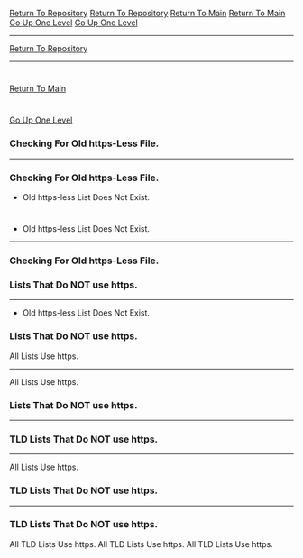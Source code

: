 [Return To Repository](https://github.com/DigitalWarrior/piholeparser/)
[Return To Repository](https://github.com/DigitalWarrior/piholeparser/)
[Return To Main](https://github.com/DigitalWarrior/piholeparser/blob/master/RecentRunLogs/Mainlog.md)
[Return To Main](https://github.com/DigitalWarrior/piholeparser/blob/master/RecentRunLogs/Mainlog.md)
[Go Up One Level](https://github.com/DigitalWarrior/piholeparser/blob/master/RecentRunLogs/TopLevelScripts/10-Running-Initial-Tasks.md)
[Go Up One Level](https://github.com/DigitalWarrior/piholeparser/blob/master/RecentRunLogs/TopLevelScripts/10-Running-Initial-Tasks.md)
____________________________________
[Return To Repository](https://github.com/DigitalWarrior/piholeparser/)
____________________________________
# 
[Return To Main](https://github.com/DigitalWarrior/piholeparser/blob/master/RecentRunLogs/Mainlog.md)
# 
[Go Up One Level](https://github.com/DigitalWarrior/piholeparser/blob/master/RecentRunLogs/TopLevelScripts/10-Running-Initial-Tasks.md)
### Checking For Old https-Less File.
____________________________________
### Checking For Old https-Less File.
* Old https-less List Does Not Exist.
# 
* Old https-less List Does Not Exist.

___________________________________________________________________

### Checking For Old https-Less File.
### Lists That Do NOT use https.
___________________________________________________________________
* Old https-less List Does Not Exist.
### Lists That Do NOT use https.

All Lists Use https.
___________________________________________________________________
All Lists Use https.
### Lists That Do NOT use https.

___________________________________________________________________

### TLD Lists That Do NOT use https.
___________________________________________________________________
All Lists Use https.
### TLD Lists That Do NOT use https.

___________________________________________________________________
### TLD Lists That Do NOT use https.
All TLD Lists Use https.
All TLD Lists Use https.
All TLD Lists Use https.
